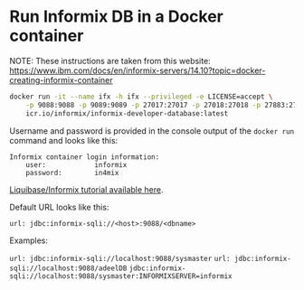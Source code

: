 # Run Informix DB in a Docker container

NOTE: These instructions are taken from this website: https://www.ibm.com/docs/en/informix-servers/14.10?topic=docker-creating-informix-container

```sh
docker run -it --name ifx -h ifx --privileged -e LICENSE=accept \
    -p 9088:9088 -p 9089:9089 -p 27017:27017 -p 27018:27018 -p 27883:27883 \
    icr.io/informix/informix-developer-database:latest
```

Username and password is provided in the console output of the `docker run` command and looks like this:

```log
Informix container login information:
    user:            informix
    password:        in4mix
```

[Liquibase/Informix tutorial available here](https://contribute.liquibase.com/extensions-integrations/directory/database-tutorials/informix/).

Default URL looks like this:

`url: jdbc:informix-sqli://<host>:9088/<dbname>`

Examples:

`url: jdbc:informix-sqli://localhost:9088/sysmaster`
`url: jdbc:informix-sqli://localhost:9088/adeelDB`
`jdbc:informix-sqli://localhost:9088/sysmaster:INFORMIXSERVER=informix`

